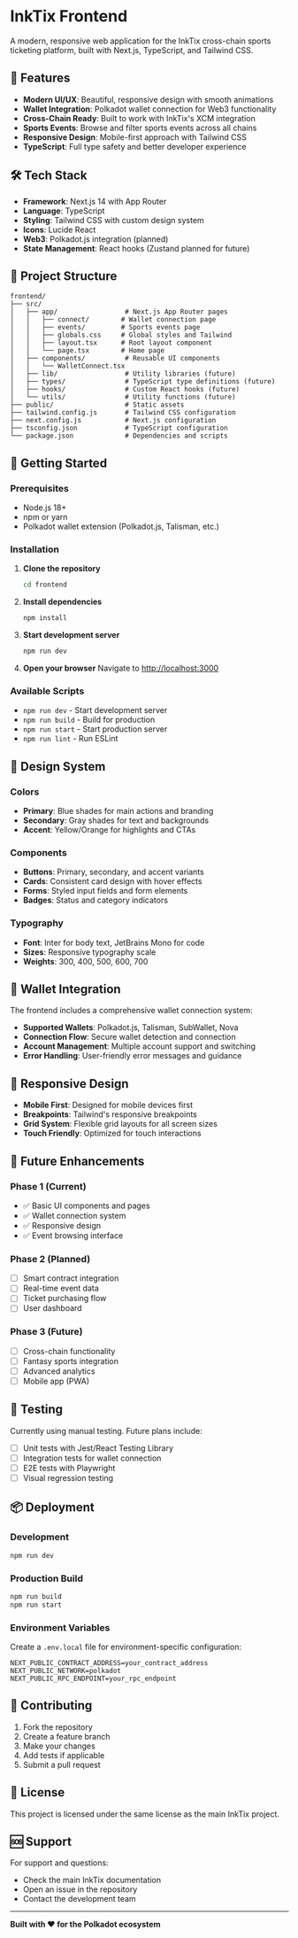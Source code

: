 # InkTix Frontend

A modern, responsive web application for the InkTix cross-chain sports ticketing platform, built with Next.js, TypeScript, and Tailwind CSS.

## 🚀 Features

- **Modern UI/UX**: Beautiful, responsive design with smooth animations
- **Wallet Integration**: Polkadot wallet connection for Web3 functionality
- **Cross-Chain Ready**: Built to work with InkTix's XCM integration
- **Sports Events**: Browse and filter sports events across all chains
- **Responsive Design**: Mobile-first approach with Tailwind CSS
- **TypeScript**: Full type safety and better developer experience

## 🛠️ Tech Stack

- **Framework**: Next.js 14 with App Router
- **Language**: TypeScript
- **Styling**: Tailwind CSS with custom design system
- **Icons**: Lucide React
- **Web3**: Polkadot.js integration (planned)
- **State Management**: React hooks (Zustand planned for future)

## 📁 Project Structure

```
frontend/
├── src/
│   ├── app/                 # Next.js App Router pages
│   │   ├── connect/        # Wallet connection page
│   │   ├── events/         # Sports events page
│   │   ├── globals.css     # Global styles and Tailwind
│   │   ├── layout.tsx      # Root layout component
│   │   └── page.tsx        # Home page
│   ├── components/          # Reusable UI components
│   │   └── WalletConnect.tsx
│   ├── lib/                 # Utility libraries (future)
│   ├── types/               # TypeScript type definitions (future)
│   ├── hooks/               # Custom React hooks (future)
│   └── utils/               # Utility functions (future)
├── public/                  # Static assets
├── tailwind.config.js       # Tailwind CSS configuration
├── next.config.js           # Next.js configuration
├── tsconfig.json            # TypeScript configuration
└── package.json             # Dependencies and scripts
```

## 🚀 Getting Started

### Prerequisites

- Node.js 18+
- npm or yarn
- Polkadot wallet extension (Polkadot.js, Talisman, etc.)

### Installation

1. **Clone the repository**

   ```bash
   cd frontend
   ```

2. **Install dependencies**

   ```bash
   npm install
   ```

3. **Start development server**

   ```bash
   npm run dev
   ```

4. **Open your browser**
   Navigate to [http://localhost:3000](http://localhost:3000)

### Available Scripts

- `npm run dev` - Start development server
- `npm run build` - Build for production
- `npm run start` - Start production server
- `npm run lint` - Run ESLint

## 🎨 Design System

### Colors

- **Primary**: Blue shades for main actions and branding
- **Secondary**: Gray shades for text and backgrounds
- **Accent**: Yellow/Orange for highlights and CTAs

### Components

- **Buttons**: Primary, secondary, and accent variants
- **Cards**: Consistent card design with hover effects
- **Forms**: Styled input fields and form elements
- **Badges**: Status and category indicators

### Typography

- **Font**: Inter for body text, JetBrains Mono for code
- **Sizes**: Responsive typography scale
- **Weights**: 300, 400, 500, 600, 700

## 🔌 Wallet Integration

The frontend includes a comprehensive wallet connection system:

- **Supported Wallets**: Polkadot.js, Talisman, SubWallet, Nova
- **Connection Flow**: Secure wallet detection and connection
- **Account Management**: Multiple account support and switching
- **Error Handling**: User-friendly error messages and guidance

## 📱 Responsive Design

- **Mobile First**: Designed for mobile devices first
- **Breakpoints**: Tailwind's responsive breakpoints
- **Grid System**: Flexible grid layouts for all screen sizes
- **Touch Friendly**: Optimized for touch interactions

## 🔮 Future Enhancements

### Phase 1 (Current)

- ✅ Basic UI components and pages
- ✅ Wallet connection system
- ✅ Responsive design
- ✅ Event browsing interface

### Phase 2 (Planned)

- [ ] Smart contract integration
- [ ] Real-time event data
- [ ] Ticket purchasing flow
- [ ] User dashboard

### Phase 3 (Future)

- [ ] Cross-chain functionality
- [ ] Fantasy sports integration
- [ ] Advanced analytics
- [ ] Mobile app (PWA)

## 🧪 Testing

Currently using manual testing. Future plans include:

- [ ] Unit tests with Jest/React Testing Library
- [ ] Integration tests for wallet connection
- [ ] E2E tests with Playwright
- [ ] Visual regression testing

## 📦 Deployment

### Development

```bash
npm run dev
```

### Production Build

```bash
npm run build
npm run start
```

### Environment Variables

Create a `.env.local` file for environment-specific configuration:

```env
NEXT_PUBLIC_CONTRACT_ADDRESS=your_contract_address
NEXT_PUBLIC_NETWORK=polkadot
NEXT_PUBLIC_RPC_ENDPOINT=your_rpc_endpoint
```

## 🤝 Contributing

1. Fork the repository
2. Create a feature branch
3. Make your changes
4. Add tests if applicable
5. Submit a pull request

## 📄 License

This project is licensed under the same license as the main InkTix project.

## 🆘 Support

For support and questions:

- Check the main InkTix documentation
- Open an issue in the repository
- Contact the development team

---

**Built with ❤️ for the Polkadot ecosystem**

